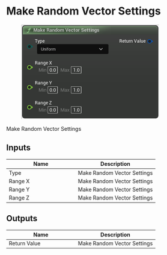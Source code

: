 # Make Random Vector Settings

<div align="left" data-full-width="false">

<figure><img src="Make_Random_Vector_Settings.png" alt=""><figcaption></figcaption></figure>

</div>

Make Random Vector Settings

## Inputs

<table>
<thead><tr><th width="170">Name</th><th>Description</th></tr></thead>
<tbody>
<tr><td>Type</td><td>Make Random Vector Settings</td></tr>
<tr><td>Range X</td><td>Make Random Vector Settings</td></tr>
<tr><td>Range Y</td><td>Make Random Vector Settings</td></tr>
<tr><td>Range Z</td><td>Make Random Vector Settings</td></tr>
</tbody>
</table>

## Outputs

<table>
<thead><tr><th width="170">Name</th><th>Description</th></tr></thead>
<tbody>
<tr><td>Return Value</td><td>Make Random Vector Settings</td></tr>
</tbody>
</table>